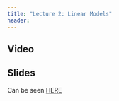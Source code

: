 ```yaml
---
title: "Lecture 2: Linear Models"
header:
---
```




## Video



## Slides

Can be seen [HERE](assets/236781_winter24_lec02.pdf)

